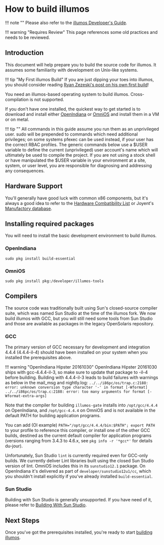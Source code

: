 # How to build illumos

!!! note ""
    Please also refer to the [illumos Developer's Guide](https://illumos.org/books/dev/intro.html).

!!! warning "Requires Review"
    This page references some old practices and needs to be reviewed.

## Introduction

This document will help prepare you to build the source code for illumos. It
assumes some familiarity with development on Unix-like systems.

!!! tip "My First illumos Build"
    If you are just dipping your toes into illumos, you should consider reading
    [Ryan Zezeski's post on his own first
    build](https://zinascii.com/2014/my-first-illumos-build.html)!

You need an illumos-based operating system to build illumos. Cross-compilation
is not supported.

If you don't have one installed, the quickest way to get started is to download
and install either [OpenIndiana](https://openindiana.org) or
[OmniOS](https://www.omniosce.org/) and install them in a VM or on metal.

!!! tip ""
    All commands in this guide assume you run them as an unprivileged user.
    sudo will be prepended to commands which need additional privileges; on some
    systems pfexec can be used instead, if your user has the correct RBAC profiles.
    The generic commands below use a $USER variable to define the current
    (unprivileged) user account's name which will ultimately be used to compile the
    project. If you are not using a stock shell or have manipulated the $USER
    variable in your environment at a site, system, or user level, you are
    responsible for diagnosing and addressing any consequences.

## Hardware Support

You'll generally have good luck with common x86 components, but it's always a
good idea to refer to the [Hardware Combatibility
List](https://www.illumos.org/hcl/) or Joyent's [Manufactory
database](http://eng.joyent.com/manufacturing/bom.html).

## Installing required packages

You will need to install the basic development environment to build illumos.

### OpenIndiana

```
sudo pkg install build-essential
```

### OmniOS

```
sudo pkg install pkg:/developer/illumos-tools
```

## Compilers

The source code was traditionally built using Sun's closed-source compiler
suite, which was named Sun Studio at the time of the illumos fork.  We now
build illumos with GCC, but you will still need some tools from Sun Studio and
those are available as packages in the legacy OpenSolaris repository.

### GCC

The primary version of GCC necessary for development and integration 4.4.4
(4.4.4-il-4) should have been installed on your system when you installed the
prerequisites above.

!!! warning "OpenIndiana Hipster 20161030"
    OpenIndiana Hipster 20161030 ships with gcc-4.4.4-il-3, so make sure to update that package to -il-4 before building.
    Building with 4.4.4-il-3 leads to build failures with warnings as below in the mail_msg and nightly.log:
    ```
    ../../i86pc/os/trap.c:2188: error: unknown conversion type character '-' in format [-Wformat]
    ../../i86pc/os/trap.c:2188: error: too many arguments for format [-Wformat-extra-args]
    ```

Note that the compiler for building `illumos-gate` installs into
`/opt/gcc/4.4.4` on OpenIndiana, and `/opt/gcc-4.4.4` on OmniOS and is not
available in the default PATH for building application programs.

You can add (OI example) `PATH="/opt/gcc/4.4.4/bin:$PATH"; export PATH` to your
profile to reference this compiler, or install one of the other GCC builds,
destined as the current default compiler for application programs (versions
ranging from 3.4.3 to 4.6.x, see `pkg info -r '*gcc*'` for details du-jour).

Unfortunately, Sun Studio `lint` is currently required even for GCC-only builds.
We currently deliver Lint libraries built using the closed Sun Studio version
of lint. OmniOS includes this in its `sunstudio12.1` package.  On OpenIndiana
it's delivered as part of `developer/sunstudio12u1/cc`, which you shouldn't
install explicitly if you've already installed `build-essential`.

### Sun Studio

Building with Sun Studio is generally unsupported. If you have need of it,
please refer to [Building With Sun Studio](studio.md).

## Next Steps

Once you've got the prerequisites installed, you're ready to start [building
illumos](build-illumos.md).
